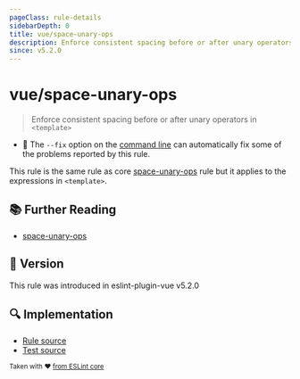 ```yaml
---
pageClass: rule-details
sidebarDepth: 0
title: vue/space-unary-ops
description: Enforce consistent spacing before or after unary operators in `<template>`
since: v5.2.0
---
```

# vue/space-unary-ops

> Enforce consistent spacing before or after unary operators in `<template>`

- :wrench: The `--fix` option on the [command line](https://eslint.org/docs/user-guide/command-line-interface#fixing-problems) can automatically fix some of the problems reported by this rule.

This rule is the same rule as core [space-unary-ops] rule but it applies to the expressions in `<template>`.

## :books: Further Reading

- [space-unary-ops]

[space-unary-ops]: https://eslint.org/docs/rules/space-unary-ops

## :rocket: Version

This rule was introduced in eslint-plugin-vue v5.2.0

## :mag: Implementation

- [Rule source](https://github.com/vuejs/eslint-plugin-vue/blob/master/lib/rules/space-unary-ops.js)
- [Test source](https://github.com/vuejs/eslint-plugin-vue/blob/master/tests/lib/rules/space-unary-ops.js)

<sup>Taken with ❤️ [from ESLint core](https://eslint.org/docs/latest/rules/space-unary-ops)</sup>
